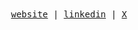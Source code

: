 <div align='center'>
  <samp>
    <a href='https://serhii.be'>website</a> |
    <a href='https://www.linkedin.com/in/serhii-be'>linkedin</a> |
    <a href='https://x.com/serhii_be'>X</a>
  </samp>
</div>

<!--
**bdrtsky/bdrtsky** is a ✨ _special_ ✨ repository because its `README.md` (this file) appears on your GitHub profile.

Here are some ideas to get you started:

- 🔭 I’m currently working on ...
- 🌱 I’m currently learning ...
- 👯 I’m looking to collaborate on ...
- 🤔 I’m looking for help with ...
- 💬 Ask me about ...
- 📫 How to reach me: ...
- 😄 Pronouns: ...
- ⚡ Fun fact: ...
-->
